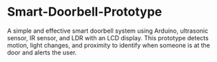 # Smart-Doorbell-Prototype
A simple and effective smart doorbell system using Arduino, ultrasonic sensor, IR sensor, and LDR with an LCD display. This prototype detects motion, light changes, and proximity to identify when someone is at the door and alerts the user.
